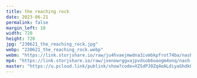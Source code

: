 ```yaml
---
title: the reaching rock
date: 2023-06-21
permalink: false
margin_left: 10
width: 720
height: 720
jpg: "230621_the_reaching_rock.jpg"
webp: "230621_the_reaching_rock.webp"
webm: "https://link.storjshare.io/raw/ju4hvaejmwdna3ivmbkpfrot74ba/nash-video%2F230621%20the%20reaching%20rock.webm"
mp4: "https://link.storjshare.io/raw/jxenowrggxajpvdsob6oaogm4onq/nash-video%2F230621_the_reaching_rock.mp4"
master: "https://u.pcloud.link/publink/show?code=XZSdPJ0Zq4eALdiyaGhdkQ8ehdQmpf20Q1QX"
---
```

